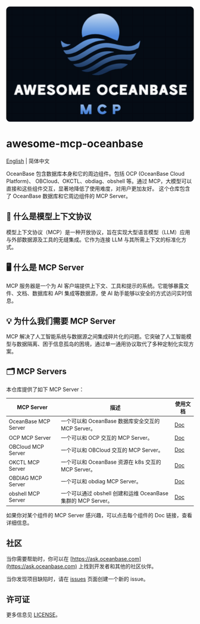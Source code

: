 ![Awesome OceanBase MCP Logo](assets/logo.png)
# awesome-mcp-oceanbase

[English](README.md) | 简体中文


OceanBase 包含数据库本身和它的周边组件。包括 OCP (OceanBase Cloud Platform)、 OBCloud、OKCTL、obdiag、obshell 等。通过 MCP，大模型可以直接和这些组件交互，显著地降低了使用难度，对用户更加友好。
这个仓库包含了 OceanBase 数据库和它周边组件的 MCP Server。

## 🔗 什么是模型上下文协议
模型上下文协议（MCP）是一种开放协议，旨在实现大型语言模型（LLM）应用与外部数据源及工具的无缝集成。它作为连接 LLM 与其所需上下文的标准化方式。

## 🖥️ 什么是 MCP Server
MCP 服务器是一个为 AI 客户端提供上下文、工具和提示的系统。它能够暴露文件、文档、数据库和 API 集成等数据源，使 AI 助手能够以安全的方式访问实时信息。

## 💡 为什么我们需要 MCP Server
MCP 解决了人工智能系统与数据源之间集成碎片化的问题。它突破了人工智能模型与数据隔离、困于信息孤岛的困境，通过单一通用协议取代了多种定制化实现方案。

## 🗂️ MCP Servers

本仓库提供了如下 MCP Server：

| MCP Server           | 描述                                      | 使用文档                                    |
|----------------------|-----------------------------------------|-----------------------------------------|
| OceanBase MCP Server | 一个可以和 OceanBase 数据库安全交互的MCP Server。     | [Doc](src/oceanbase_mcp_server/README_CN.md)      |
| OCP MCP Server       | 一个可以和 OCP 交互的 MCP Server。               | [Doc](doc/ocp_mcp_server_CN.md)         |
| OBCloud MCP Server   | 一个可以和 OBCloud 交互的 MCP Server。           | [Doc](src/obcloud_mcp_server/README.md) |
| OKCTL MCP Server     | 一个可以和 OceanBase 资源在 k8s 交互的 MCP Server。 | [Doc](doc/okctl_mcp_server_CN.md)       |
| OBDIAG MCP Server    | 一个可以和 obdiag MCP Server。                | [Doc](doc/obdiag_mcp_server_CN.md)      |
| obshell MCP Server   | 一个可以通过 obshell 创建和运维 OceanBase 集群的 MCP Server。         | [Doc](doc/obshell_mcp_server_CN.md)     |

如果你对某个组件的 MCP Server 感兴趣，可以点击每个组件的 Doc 链接，查看详细信息。

## 社区

当你需要帮助时，你可以在 [https://ask.oceanbase.com](https://ask.oceanbase.com) 上找到开发者和其他的社区伙伴。

当你发现项目缺陷时，请在 [issues](https://github.com/oceanbase/mcp-oceanbase/issues) 页面创建一个新的 issue。

## 许可证

更多信息见 [LICENSE](LICENSE)。
